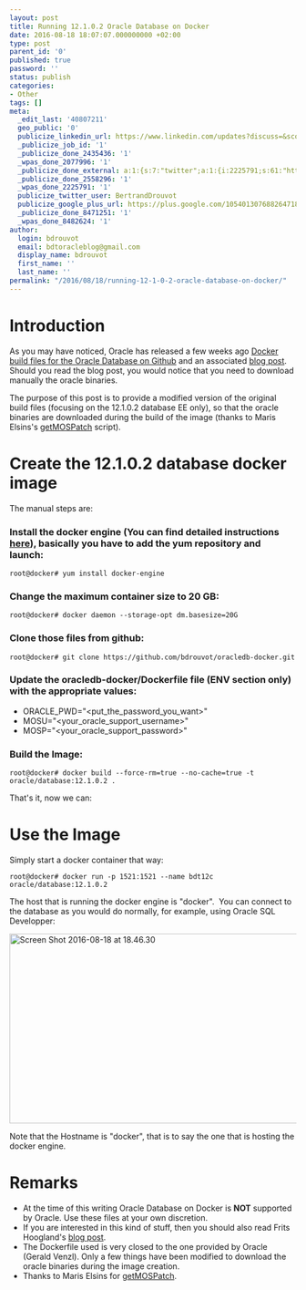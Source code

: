 ```yaml
---
layout: post
title: Running 12.1.0.2 Oracle Database on Docker
date: 2016-08-18 18:07:07.000000000 +02:00
type: post
parent_id: '0'
published: true
password: ''
status: publish
categories:
- Other
tags: []
meta:
  _edit_last: '40807211'
  geo_public: '0'
  publicize_linkedin_url: https://www.linkedin.com/updates?discuss=&scope=16310177&stype=M&topic=6172086245448048640&type=U&a=hTS2
  _publicize_job_id: '1'
  _publicize_done_2435436: '1'
  _wpas_done_2077996: '1'
  _publicize_done_external: a:1:{s:7:"twitter";a:1:{i:2225791;s:61:"https://twitter.com/BertrandDrouvot/status/766320560691290112";}}
  _publicize_done_2558296: '1'
  _wpas_done_2225791: '1'
  publicize_twitter_user: BertrandDrouvot
  publicize_google_plus_url: https://plus.google.com/105401307688264718604/posts/5UGjaWZa2ZH
  _publicize_done_8471251: '1'
  _wpas_done_8482624: '1'
author:
  login: bdrouvot
  email: bdtoracleblog@gmail.com
  display_name: bdrouvot
  first_name: ''
  last_name: ''
permalink: "/2016/08/18/running-12-1-0-2-oracle-database-on-docker/"
---
```


Introduction
============

As you may have noticed, Oracle has released a few weeks ago [Docker build files for the Oracle Database on Github](https://github.com/oracle/docker-images/tree/master/OracleDatabase "Oracle Database Docker build files") and an associated [blog post](https://blogs.oracle.com/developer/entry/creating_and_oracle_database_docker). Should you read the blog post, you would notice that you need to download manually the oracle binaries.

The purpose of this post is to provide a modified version of the original build files (focusing on the 12.1.0.2 database EE only), so that the oracle binaries are downloaded during the build of the image (thanks to Maris Elsins's [getMOSPatch](https://www.pythian.com/blog/getmospatch-sh-downloading-patches-from-my-oracle-support/) script).

Create the 12.1.0.2 database docker image
=========================================

The manual steps are:

### Install the docker engine (You can find detailed instructions [here](https://docs.docker.com/engine/installation/linux/)), basically you have to add the yum repository and launch:

    root@docker# yum install docker-engine

### Change the maximum container size to 20 GB:

    root@docker# docker daemon --storage-opt dm.basesize=20G

### Clone those files from github:

    root@docker# git clone https://github.com/bdrouvot/oracledb-docker.git

### Update the oracledb-docker/Dockerfile file (ENV section only) with the appropriate values:

-   ORACLE\_PWD="&lt;put\_the\_password\_you\_want&gt;"
-   MOSU="&lt;your\_oracle\_support\_username&gt;"
-   MOSP="&lt;your\_oracle\_support\_password&gt;"

### Build the Image:

    root@docker# docker build --force-rm=true --no-cache=true -t oracle/database:12.1.0.2 .

That's it, now we can:

Use the Image
=============

Simply start a docker container that way:

    root@docker# docker run -p 1521:1521 --name bdt12c oracle/database:12.1.0.2

The host that is running the docker engine is "docker".  You can connect to the database as you would do normally, for example, using Oracle SQL Developper:

[<img src="%7B%7B%20site.baseurl%20%7D%7D/assets/images/screen-shot-2016-08-18-at-18-46-30.png" class="aligncenter size-full wp-image-3120" width="640" height="333" alt="Screen Shot 2016-08-18 at 18.46.30" />](https://bdrouvot.wordpress.com/2016/08/18/running-12-1-0-2-oracle-database-on-docker/screen-shot-2016-08-18-at-18-46-30/)

Note that the Hostname is "docker", that is to say the one that is hosting the docker engine.

Remarks
=======

-   At the time of this writing Oracle Database on Docker is **NOT** supported by Oracle. Use these files at your own discretion.
-   If you are interested in this kind of stuff, then you should also read Frits Hoogland's [blog post](https://fritshoogland.wordpress.com/2016/08/02/a-total-unattended-install-of-linux-and-the-oracle-database/).
-   The Dockerfile used is very closed to the one provided by Oracle (Gerald Venzl). Only a few things have been modified to download the oracle binaries during the image creation.
-   Thanks to Maris Elsins for [getMOSPatch](https://www.pythian.com/blog/getmospatch-sh-downloading-patches-from-my-oracle-support/).
